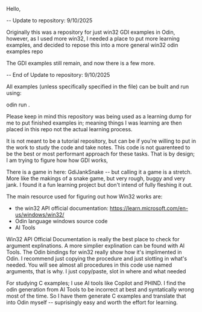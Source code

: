 Hello,

-- Update to repository: 9/10/2025

Originally this was a repository for just win32 GDI examples in Odin, however, as I used more win32, I needed a place to put more
learning examples, and decided to repose this into a more general win32 odin examples repo

The GDI examples still remain, and now there is a few more.

-- End of Update to repository: 9/10/2025

All examples (unless specifically specified in the file) can be built and run using:

odin run .

Please keep in mind this repository was being used as a learning dump for me to put finished examples in; meaning things I was learning
are then placed in this repo not the actual learning process.

It is not meant to be a tutorial repository, but can be if you're willing to put in the work to study the code and take notes.
This code is not guarenteed to be the best or most performant approach for these tasks. That is by design; I am trying to figure how how GDI works,

There is a game in here: GdiJankSnake -- but calling it a game is a stretch. More like the makings of a snake game, but very rough, buggy and very jank.
I found it a fun learning project but don't intend of fully fleshing it out.

The main resource used for figuring out how Win32 works are:
- the win32 API official documentation: https://learn.microsoft.com/en-us/windows/win32/
- Odin language windows source code
- AI Tools

Win32 API Official Documentation is really the best place to check for argument explinations. A more simplier explination can be found with AI Tools.
The Odin bindings for win32 really show how it's implimented in Odin. I recommend just copying the procedure and just slotting in what's needed.
You will see almost all procedures in this code use named arguments, that is why. I just copy/paste, slot in where and what needed

For studying C examples; I use AI tools like Copilot and PHIND. I find the odin generation from AI Tools to be incorrect at best and syntatically wrong most of the time.
So I have them generate C examples and translate that into Odin myself -- suprisingly easy and worth the effort for learning.
